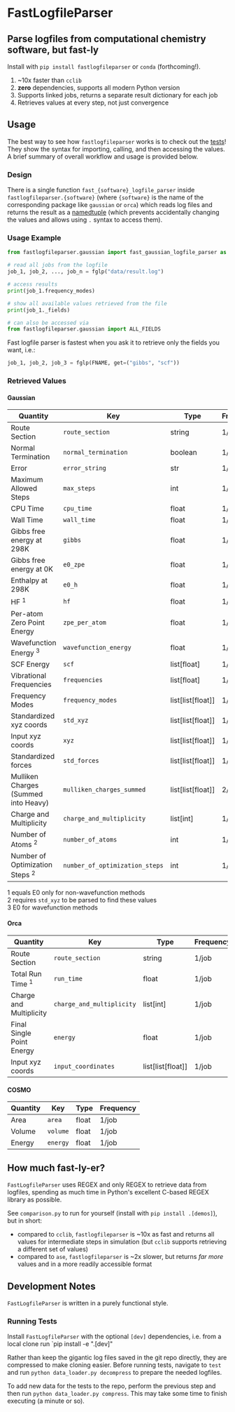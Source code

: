 # FastLogfileParser
## Parse logfiles from computational chemistry software, but fast-ly

Install with `pip install fastlogfileparser` or `conda` (forthcoming!).

 1. ~10x faster than `cclib`
 2. **zero** dependencies, supports all modern Python version
 3. Supports linked jobs, returns a separate result dictionary for each job
 4. Retrieves values at every step, not just convergence

## Usage
The best way to see how `fastlogfileparser` works is to check out the [tests](./test/gaussian_test.py)!
They show the syntax for importing, calling, and then accessing the values.
A brief summary of overall workflow and usage is provided below.

### Design
There is a single function `fast_{software}_logfile_parser` inside `fastlogfileparser.{software}` (where `{software}` is the name of the corresponding package like `gaussian` or `orca`) which reads log files and returns the result as a [namedtuple](https://docs.python.org/3/library/collections.html#collections.namedtuple) (which prevents accidentally changing the values and allows using `.` syntax to access them).

### Usage Example

```python
from fastlogfileparser.gaussian import fast_gaussian_logfile_parser as fglp

# read all jobs from the logfile
job_1, job_2, ..., job_n = fglp("data/result.log")

# access results
print(job_1.frequency_modes)

# show all available values retrieved from the file
print(job_1._fields)

# can also be accessed via
from fastlogfileparser.gaussian import ALL_FIELDS
```

Fast logfile parser is fastest when you ask it to retrieve only the fields you want, i.e.:
```python
job_1, job_2, job_3 = fglp(FNAME, get=("gibbs", "scf"))
```

### Retrieved Values

#### Gaussian

| Quantity | Key | Type | Frequency |
| -------- | --- | ---- | --------- |
| Route Section | `route_section` | string | 1/job |
| Normal Termination | `normal_termination` | boolean | 1/job |
| Error | `error_string` | str | 1/job |
| Maximum Allowed Steps | `max_steps` | int | 1/job |
| CPU Time | `cpu_time` | float | 1/job |
| Wall Time | `wall_time` | float | 1/job |
| Gibbs free energy at 298K | `gibbs` | float | 1/job |
| Gibbs free energy at 0K | `e0_zpe` | float | 1/job |
| Enthalpy at 298K | `e0_h` | float | 1/job |
| HF $^1$ | `hf` | float | 1/job |
| Per-atom Zero Point Energy | `zpe_per_atom` | float | 1/job |
| Wavefunction Energy $^3$ | `wavefunction_energy` | float | 1/job |
| SCF Energy | `scf` | list[float] | 1/job |
| Vibrational Frequencies | `frequencies` | list[float] | 1/job |
| Frequency Modes | `frequency_modes` | list[list[float]] | 1/job |
| Standardized xyz coords | `std_xyz` | list[list[float]] | 1/step/job |
| Input xyz coords | `xyz` | list[list[float]] | 1/step/job |
| Standardized forces | `std_forces` | list[list[float]] | 1/step/job |
| Mulliken Charges (Summed into Heavy) | `mulliken_charges_summed` | list[list[float]] | 2/job |
| Charge and Multiplicity | `charge_and_multiplicity` | list[int] | 1/job |
| Number of Atoms $^2$ | `number_of_atoms` | int | 1/job |
| Number of Optimization Steps $^2$ | `number_of_optimization_steps` | int | 1/job |

$1$ equals E0 only for non-wavefunction methods <br>
$2$ requires `std_xyz` to be parsed to find these values <br>
$3$ E0 for wavefunction methods <br>

#### Orca

| Quantity | Key | Type | Frequency |
| -------- | --- | ---- | --------- |
| Route Section | `route_section` | string | 1/job |
| Total Run Time $^1$ | `run_time` | float | 1/job |
| Charge and Multiplicity | `charge_and_multiplicity` | list[int] | 1/job |
| Final Single Point Energy | `energy` | float | 1/job |
| Input xyz coords | `input_coordinates` | list[list[float]] | 1/job |

#### COSMO

| Quantity | Key | Type | Frequency |
| -------- | --- | ---- | --------- |
| Area | `area` | float | 1/job |
| Volume | `volume` | float | 1/job |
| Energy | `energy` | float | 1/job |

## How much fast-ly-er?
`FastLogfileParser` uses REGEX and only REGEX to retrieve data from logfiles, spending as much time in Python's excellent C-based REGEX library as possible.

See `comparison.py` to run for yourself (install with `pip install .[demos]`), but in short:
 - compared to `cclib`, `fastlogfileparser` is ~10x as fast and returns all values for intermediate steps in simulation (but `cclib` supports retrieving a different set of values)
 - compared to `ase`, `fastlogfileparser` is ~2x slower, but returns _far more_ values and in a more readily accessible format

## Development Notes
`FastLogfileParser` is written in a purely functional style.

### Running Tests
Install `FastLogfileParser` with the optional `[dev]` dependencies, i.e. from a local clone run `pip install -e ".[dev]"

Rather than keep the gigantic log files saved in the git repo directly, they are compressed to make cloning easier.
Before running tests, navigate to `test` and run `python data_loader.py decompress` to prepare the needed logfiles.

To add new data for the tests to the repo, perform the previous step and then run `python data_loader.py compress`.
This may take some time to finish executing (a minute or so).
